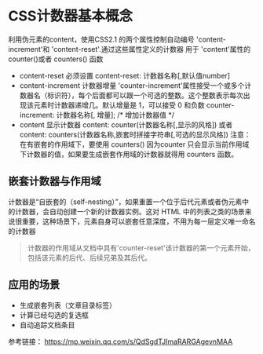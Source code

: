 # CSS计数器基本概念
利用伪元素的content，使用CSS2.1 的两个属性控制自动编号
'content-increment'和 'content-reset'.通过这些属性定义的计数器
用于 'content'属性的 counter()或者 counters() 函数
- content-reset 必须设置
content-reset: 计数器名称[,默认值number]
- content-increment 计数器增量
'counter-increment'属性接受一个或多个计数器名（标识符），每个后面都可以跟一个可选的整数。这个整数表示每次出现该元素时计数器递增几。默认增量是 1，可以接受 0 和负数
counter-increment: 计数器名称[, 增量];      /* 增加计数器值 */
- content 显示计数器
content: counter(计数器名称[,显示的风格])
或者
content: counters(计数器名称,嵌套时拼接字符串[,可选的显示风格])
注意： 在有嵌套的作用域下，要使用 counters() 因为counter 只会显示当前作用域下计数器的值，如果要生成嵌套作用域的计数器就得用 counters 函数。

## 嵌套计数器与作用域

计数器是“自嵌套的（self-nesting）”，如果重置一个位于后代元素或者伪元素中的计数器，会自动创建一个新的计数器实例。这对 HTML 中的列表之类的场景来说很重要，这种场景下，元素自身可以嵌套任意深度，不用为每一层定义唯一命名的计数器
> 计数器的作用域从文档中具有'counter-reset'该计数器的第一个元素开始，包括该元素的后代、后续兄弟及其后代。

## 应用的场景
- 生成嵌套列表（文章目录标签）
- 计算已经勾选的复选框
- 自动追踪文档条目

参考链接： https://mp.weixin.qq.com/s/QdSgdTJImaRARGAgevnMAA

